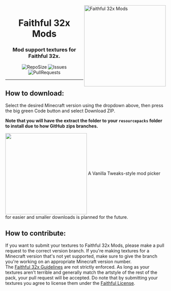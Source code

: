 <img src="https://database.faithfulpack.net/images/branding/logos/transparent/hd/mods_logo.png?w=256" alt="Faithful 32x Mods" align="right" height="256px">
<div align="center">
  <h1>Faithful 32x Mods</h1>
  <h3>Mod support textures for Faithful 32x.</h3>

  ![RepoSize](https://img.shields.io/github/repo-size/Faithful-Resource-Pack/Faithful-32x-Mods)
  ![Issues](https://img.shields.io/github/issues/Faithful-Resource-Pack/Faithful-32x-Mods)
  ![PullRequests](https://img.shields.io/github/issues-pr/Faithful-Resource-Pack/Faithful-32x-Mods)
</div>

---

## How to download:
Select the desired Minecraft version using the dropdown above, then press the big green Code button and select Download ZIP.

**Note that you will have the extract the folder to your `resourcepacks` folder to install due to how GitHub zips branches.**

<img src="https://user-images.githubusercontent.com/75297863/163904169-6ab97237-946c-4cf2-be60-3909a464d308.png" align="center" height="256px">  
A Vanilla Tweaks-style mod picker for easier and smaller downloads is planned for the future.

## How to contribute:
If you want to submit your textures to Faithful 32x Mods, please make a pull request to the correct version branch. If you're making textures for a Minecraft version that's not yet supported, make sure to give the branch you're working on an appropriate Minecraft version number.  
The [Faithful 32x Guidelines](https://docs.faithfulpack.net/pages/textures/f32-texturing-guidelines) are not strictly enforced. As long as your textures aren't terrible and generally match the artstyle of the rest of the pack, your pull request will be accepted.
Do note that by submitting your textures you agree to license them under the [Faithful License](https://faithfulpack.net/license).
